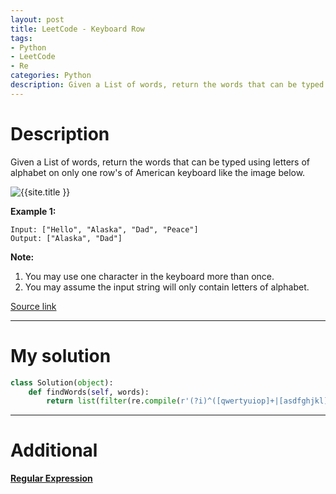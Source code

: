 ```yaml
---
layout: post
title: LeetCode - Keyboard Row
tags:
- Python
- LeetCode
- Re
categories: Python
description: Given a List of words, return the words that can be typed using letters of alphabet on only one row's of American keyboard like the image below.
---
```



# Description
Given a List of words, return the words that can be typed using letters of alphabet on only one row's of American keyboard like the image below.

<img src="/{{ site.assets }}/img/_keyboard_row_1.png"  title="{{site.title }}"/>

**Example 1:**

```
Input: ["Hello", "Alaska", "Dad", "Peace"]
Output: ["Alaska", "Dad"]
```

**Note:**
1. You may use one character in the keyboard more than once.
2. You may assume the input string will only contain letters of alphabet.

[Source link](https://leetcode.com/problems/keyboard-row/#/description)

__________

# My solution

```python
class Solution(object):
    def findWords(self, words):
        return list(filter(re.compile(r'(?i)^([qwertyuiop]+|[asdfghjkl]+|[zxcvbnm]+)$'). match, words))

```

__________
# Additional

[**Regular Expression**](https://docs.python.org/3/library/re.html)
